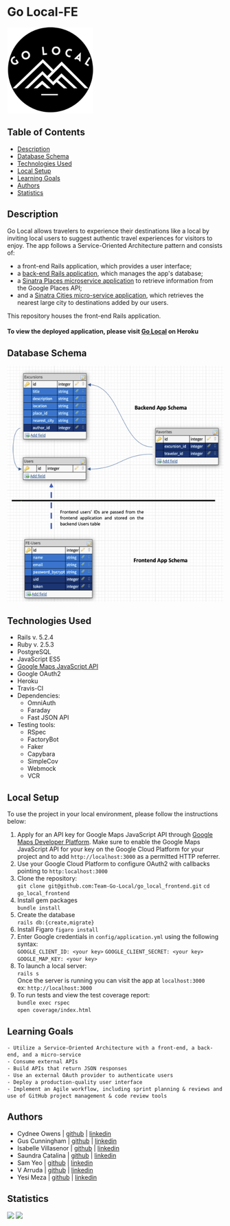 # Go Local-FE

<img src="app/assets/images/circle-logo.png" width="200">


## Table of Contents

-   [Description](#description)
-   [Database Schema](#database_schema)
-   [Technologies Used](#technologies-used)
-   [Local Setup](#local-setup)
-   [Learning Goals](#learning-goals)
-   [Authors](#authors)
-   [Statistics](#statistics)

## Description
Go Local allows travelers to experience their destinations like a local by inviting local users to suggest authentic travel experiences for visitors to enjoy. The app follows a Service-Oriented Architecture pattern and consists of:
  - a front-end Rails application, which provides a user interface;
  - a [back-end Rails application](https://github.com/Team-Go-Local/go_local_backend), which manages the app's database;
  - a [Sinatra Places microservice application](https://github.com/Team-Go-Local/go_local_microservice) to retrieve information from the Google Places API;
  - and a [Sinatra Cities micro-service application](https://github.com/Team-Go-Local/go_local_cities_api), which retrieves the nearest large city to destinations added by our users.<br>

This repository houses the front-end Rails application.

#### To view the deployed application, please visit [Go Local](https://go-local-fe.herokuapp.com) on Heroku

## Database Schema

<img width="1004" alt="Screen Shot 2021-02-28 at 08 08 59" src="app/assets/images/schema.png">

## Technologies Used
- Rails v. 5.2.4
- Ruby v. 2.5.3
- PostgreSQL
- JavaScript ES5
- [Google Maps JavaScript API](https://developers.google.com/maps/documentation/javascript/overview)
- Google OAuth2
- Heroku
- Travis-CI
- Dependencies:
  - OmniAuth
  - Faraday
  - Fast JSON API
- Testing tools:
  - RSpec
  - FactoryBot
  - Faker
  - Capybara
  - SimpleCov
  - Webmock
  - VCR

## Local Setup
  To use the project in your local environment, please follow the instructions below:

  1. Apply for an API key for Google Maps JavaScript API through [Google Maps Developer Platform](https://developers.google.com/maps/documentation/places/web-service/get-api-key). Make sure to enable the Google Maps JavaScript API for your key on the Google Cloud Platform for your project and to add `http://localhost:3000` as a permitted HTTP referrer.
  2. Use your Google Cloud Platform to configure OAuth2 with callbacks pointing to `http:localhost:3000`
  3. Clone the repository:<br>
    `git clone git@github.com:Team-Go-Local/go_local_frontend.git`
    `cd go_local_frontend`
  4. Install gem packages<br>
    `bundle install`
  5. Create the database<br>
    `rails db:{create,migrate}`
  6. Install Figaro
    `figaro install`
  7. Enter Google credentials in `config/application.yml` using the following syntax:<br>
    `GOOGLE_CLIENT_ID: <your key>`
    `GOOGLE_CLIENT_SECRET: <your key>`
    `GOOGLE_MAP_KEY: <your key>`
  4. To launch a local server:<br>
    `rails s`<br>
    Once the server is running you can visit the app at `localhost:3000`<br>
    ex: `http://localhost:3000`
  5. To run tests and view the test coverage report:<br>
    `bundle exec rspec`  
    `open coverage/index.html`

## Learning Goals

    - Utilize a Service-Oriented Architecture with a front-end, a back-end, and a micro-service
    - Consume external APIs
    - Build APIs that return JSON responses
    - Use an external OAuth provider to authenticate users
    - Deploy a production-quality user interface
    - Implement an Agile workflow, including sprint planning & reviews and use of GitHub project management & code review tools

## Authors
-   Cydnee Owens | [github](https://github.com/cowens87) \| [linkedin](https://www.linkedin.com/in/cydnee-owens-5280/)
-   Gus Cunningham | [github](https://github.com/cunninghamge) \| [linkedin](https://www.linkedin.com/in/grayson-cunningham/)
-   Isabelle Villasenor | [github](https://github.com/isabellevillasenor) \| [linkedin](https://www.linkedin.com/in/isabelle-villasenor/)
-   Saundra Catalina | [github](https://github.com/saundracatalina) \| [linkedin](https://www.linkedin.com/in/saundra-catalina/)
-   Sam Yeo | [github](https://github.com/SK-Sam) \| [linkedin](https://www.linkedin.com/in/samuel-horishin-yeo/)
-   V Arruda | [github](https://github.com/nessaarruda) \| [linkedin](https://www.linkedin.com/in/vanessa-alves-de-arruda/)
-   Yesi Meza | [github](https://github.com/Yesi-MC) \| [linkedin](https://www.linkedin.com/in/yesimeza/)

## Statistics
<!-- Shields -->
![](https://img.shields.io/badge/Rails-5.2.4-informational?style=flat&logo=<LOGO_NAME>&logoColor=white&color=2bbc8a)
![](https://img.shields.io/github/contributors/Team-Go-Local/go_local_frontend)
